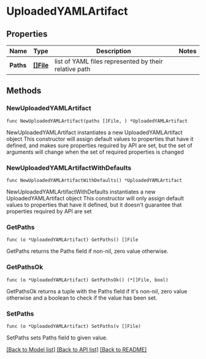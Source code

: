 # UploadedYAMLArtifact

## Properties

Name | Type | Description | Notes
------------ | ------------- | ------------- | -------------
**Paths** | [**[]File**](File.md) | list of YAML files represented by their relative path | 

## Methods

### NewUploadedYAMLArtifact

`func NewUploadedYAMLArtifact(paths []File, ) *UploadedYAMLArtifact`

NewUploadedYAMLArtifact instantiates a new UploadedYAMLArtifact object
This constructor will assign default values to properties that have it defined,
and makes sure properties required by API are set, but the set of arguments
will change when the set of required properties is changed

### NewUploadedYAMLArtifactWithDefaults

`func NewUploadedYAMLArtifactWithDefaults() *UploadedYAMLArtifact`

NewUploadedYAMLArtifactWithDefaults instantiates a new UploadedYAMLArtifact object
This constructor will only assign default values to properties that have it defined,
but it doesn't guarantee that properties required by API are set

### GetPaths

`func (o *UploadedYAMLArtifact) GetPaths() []File`

GetPaths returns the Paths field if non-nil, zero value otherwise.

### GetPathsOk

`func (o *UploadedYAMLArtifact) GetPathsOk() (*[]File, bool)`

GetPathsOk returns a tuple with the Paths field if it's non-nil, zero value otherwise
and a boolean to check if the value has been set.

### SetPaths

`func (o *UploadedYAMLArtifact) SetPaths(v []File)`

SetPaths sets Paths field to given value.



[[Back to Model list]](../README.md#documentation-for-models) [[Back to API list]](../README.md#documentation-for-api-endpoints) [[Back to README]](../README.md)


